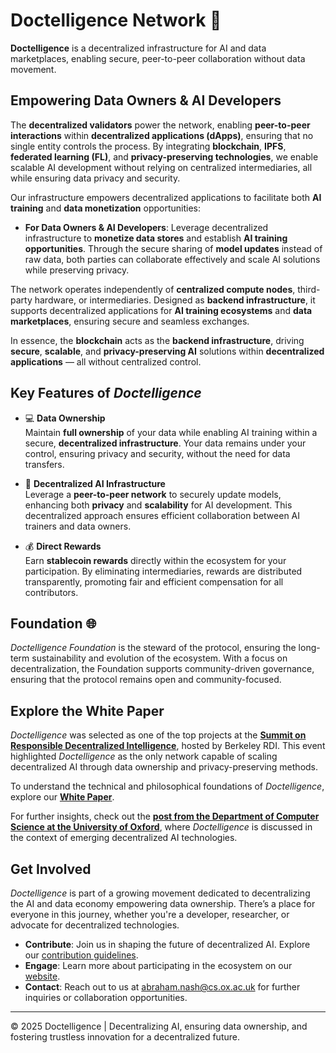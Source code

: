 # Doctelligence Network 🚀

**Doctelligence** is a decentralized infrastructure for AI and data marketplaces, enabling secure, peer-to-peer collaboration without data movement.

## Empowering Data Owners & AI Developers

The **decentralized validators** power the network, enabling **peer-to-peer interactions** within **decentralized applications (dApps)**, ensuring that no single entity controls the process. By integrating **blockchain**, **IPFS**, **federated learning (FL)**, and **privacy-preserving technologies**, we enable scalable AI development without relying on centralized intermediaries, all while ensuring data privacy and security.

Our infrastructure empowers decentralized applications to facilitate both **AI training** and **data monetization** opportunities:

- **For Data Owners & AI Developers**: Leverage decentralized infrastructure to **monetize data stores** and establish **AI training opportunities**. Through the secure sharing of **model updates** instead of raw data, both parties can collaborate effectively and scale AI solutions while preserving privacy.

The network operates independently of **centralized compute nodes**, third-party hardware, or intermediaries. Designed as **backend infrastructure**, it supports decentralized applications for **AI training ecosystems** and **data marketplaces**, ensuring secure and seamless exchanges. 

In essence, the **blockchain** acts as the **backend infrastructure**, driving **secure**, **scalable**, and **privacy-preserving AI** solutions within **decentralized applications** — all without centralized control.

## Key Features of *Doctelligence*

- 💻 **Data Ownership**  
  Maintain **full ownership** of your data while enabling AI training within a secure, **decentralized infrastructure**. Your data remains under your control, ensuring privacy and security, without the need for data transfers.

- 🤖 **Decentralized AI Infrastructure**  
  Leverage a **peer-to-peer network** to securely update models, enhancing both **privacy** and **scalability** for AI development. This decentralized approach ensures efficient collaboration between AI trainers and data owners.

- 💰 **Direct Rewards**  
  Earn **stablecoin rewards** directly within the ecosystem for your participation. By eliminating intermediaries, rewards are distributed transparently, promoting fair and efficient compensation for all contributors.

## Foundation 🌐 

*Doctelligence Foundation* is the steward of the protocol, ensuring the long-term sustainability and evolution of the ecosystem. With a focus on decentralization, the Foundation supports community-driven governance, ensuring that the protocol remains open and community-focused.

## Explore the White Paper

*Doctelligence* was selected as one of the top projects at the **[Summit on Responsible Decentralized Intelligence](https://rdi.berkeley.edu/events/decentralizationaisummit24)**, hosted by Berkeley RDI. This event highlighted *Doctelligence* as the only network capable of scaling decentralized AI through data ownership and privacy-preserving methods.

To understand the technical and philosophical foundations of *Doctelligence*, explore our **[White Paper](https://github.com/Doctelligence/White-Paper/blob/main/Decentralized%20Intelligence%20Network%20(DIN).pdf)**.

For further insights, check out the **[post from the Department of Computer Science at the University of Oxford](https://www.linkedin.com/feed/update/urn:li:activity:7229826012803395584/)**, where *Doctelligence* is discussed in the context of emerging decentralized AI technologies.

## Get Involved

*Doctelligence* is part of a growing movement dedicated to decentralizing the AI and data economy empowering data ownership. There’s a place for everyone in this journey, whether you're a developer, researcher, or advocate for decentralized technologies.

- **Contribute**: Join us in shaping the future of decentralized AI. Explore our [contribution guidelines](https://github.com/Doctelligence/DIN-Protocol-Proposals-DPP).
- **Engage**: Learn more about participating in the ecosystem on our [website](https://doctelligence.github.io).
- **Contact**: Reach out to us at [abraham.nash@cs.ox.ac.uk](mailto:abraham.nash@cs.ox.ac.uk) for further inquiries or collaboration opportunities.

---

© 2025 Doctelligence | Decentralizing AI, ensuring data ownership, and fostering trustless innovation for a decentralized future.
